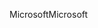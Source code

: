 <span data-ttu-id="271b3-101">Microsoft</span><span class="sxs-lookup"><span data-stu-id="271b3-101">Microsoft</span></span>